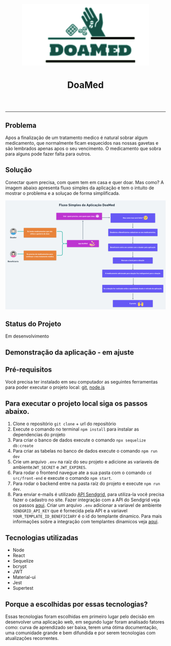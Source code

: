 <p align="center">
  <a>
    <img width="400" src="logo-doaMed.png">
  </a>
</p>
<h1 align="center">DoaMed</h1>
</br>
</br>

---

## Problema

Apos a finalização de um tratamento medico é natural sobrar algum medicamento, que normalmente ficam esquecidos nas nossas gavetas e são lembrados apenas apos o seu vencimento. O medicamento que sobra para alguns pode fazer falta para outros.

## Solução

Conectar quem precisa, com quem tem em casa e quer doar. Mas como?
A imagem abaixo apresenta fluxo simples da aplicação e tem o intuito de mostrar o problema e a soluçao de forma simplificada.

<a>
  <img width="1000" src="fluxo-simples-doaMed.png">
</a>

## Status do Projeto

Em desenvolvimento

## Demonstração da aplicação - em ajuste

## Pré-requisitos

Você precisa ter instalado em seu computador as seguintes ferramentas para poder executar o projeto local: [git](https://git-scm.com/downloads), [node.js](https://nodejs.org/en/download/)

## Para executar o projeto local siga os passos abaixo.

1. Clone o repositório `git clone` + url do repositório
2. Execute o comando no terminal `npm install` para instalar as dependencias do projeto
3. Para criar o banco de dados execute o comando `npx sequelize db:create`
4. Para criar as tabelas no banco de dados execute o comando `npm run dev`
5. Crie um arquivo `.env` na raíz do seu projeto e adicione as variaveis de ambiente`JWT_SECRET` e `JWT_EXPIRES`.
6. Para rodar o frontend navegue ate a sua pasta com o comando `cd src/front-end` e execute o comando `npm start`.
7. Para rodar o backend entre na pasta raíz do projeto e execute `npm run dev`.
8. Para enviar e-mails é utilizado [API Sendgrid](https://sendgrid.com/), para utiliza-la você precisa fazer o cadastro no site. Fazer integração com a API do Sendgrid veja os passos [aqui](https://github.com/sendgrid/sendgrid-nodejs/tree/main/packages/mail). Criar um arquivo `.env` adicionar a variavel de ambiente `SENDGRID_API_KEY` que é fornecida pela API e a variavel `YOUR_TEMPLATE_ID_BENEFICIARY` é o id do templante dinamico. Para mais informações sobre a integração com templantes dinamicos veja [aqui](https://sendgrid.com/docs/api-reference/).

## Tecnologias utilizadas

- Node
- React
- Sequelize
- bcrypt
- JWT
- Material-ui
- Jest
- Supertest

## Porque a escolhidas por essas tecnologias?

Essas tecnologias foram escolhidas em primeiro lugar pelo decisão em desenvolver uma aplicação web, em segundo lugar foram analisado fatores como: curva de aprendizado ser baixa, terem uma ótima documentação, uma comunidade grande e bem difundida e por serem tecnologias com atualizações recorrentes.

